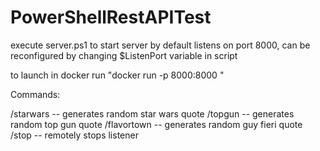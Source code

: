# PowerShellRestAPITest

execute server.ps1 to start server by default listens on port 8000, can be reconfigured by changing $ListenPort variable in script

to launch in docker run "docker run -p 8000:8000 <imagename>"

Commands:

/starwars   -- generates random star wars quote
/topgun     -- generates random top gun quote
/flavortown -- generates random guy fieri quote
/stop       -- remotely stops listener
